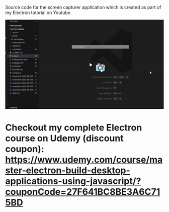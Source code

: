 Source code for the screen capturer application which is created as part of my Electron tutorial on Youtube.

![Alt text](screenCapturerGif.gif)

# Checkout my complete Electron course on Udemy (discount coupon): https://www.udemy.com/course/master-electron-build-desktop-applications-using-javascript/?couponCode=27F641BC8BE3A6C715BD 

